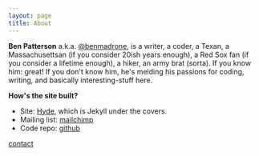 ```yaml
---
layout: page
title: About
---
```


**Ben Patterson** a.k.a. [@benmadrone](twitter.com/benmadrone), is a writer, a coder, a Texan, a Massachusettsan (if you consider 20ish years enough), a Red Sox fan (if you consider a lifetime enough), a hiker, an army brat (sorta). If you know him: great! If you don't know him, he's melding his passions for coding, writing, and basically interesting-stuff here.

**How's the site built?**

* Site: [Hyde](http://hyde.getpoole.com), which is Jekyll under the covers.
* Mailing list: [mailchimp](http://mailchimp.com)
* Code repo: [github](http://github.com/benpatterson/benpatterson.github.io)

[contact](mailto:ben@fifteenlinesoffame.com)
